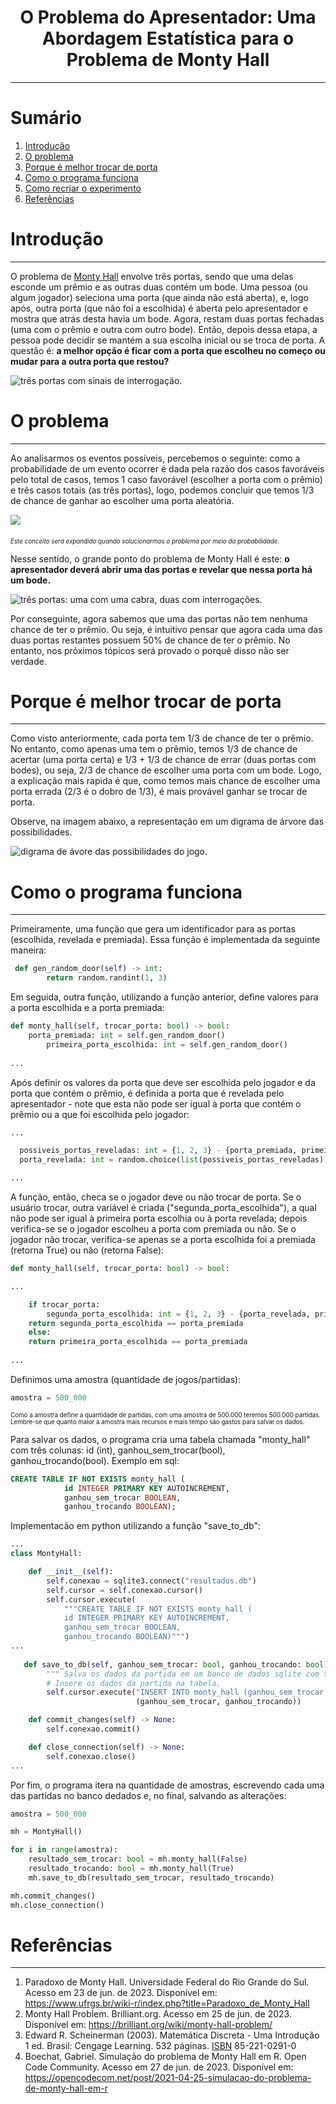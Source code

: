<h1 style="text-align: center"><strong>O Problema do Apresentador: Uma Abordagem Estatística para o Problema de Monty Hall</strong></h1>

---

# Sumário
  1. [Introdução](#introdução)
  2. [O problema](#o-problema)
  3. [Porque é melhor trocar de porta](#porque-é-melhor-trocar-de-porta)
  4. [Como o programa funciona](#como-o-programa-funciona)
  5. [Como recriar o experimento]()
  6. [Referências](#referências)

# Introdução

---

O problema de [Monty Hall](https://brilliant.org/wiki/monty-hall-problem/) envolve três portas, sendo que uma delas esconde um prêmio e as outras duas contém um bode. Uma pessoa (ou algum jogador) seleciona uma porta (que ainda não está aberta), e, logo após, outra porta (que não foi a escolhida) é aberta pelo apresentador e mostra que atrás desta havia um bode. Agora, restam duas portas fechadas (uma com o prêmio e outra com outro bode). Então, depois dessa etapa, a pessoa pode decidir se mantém a sua escolha inicial ou se troca de porta. A questão é: <strong> a melhor opção é ficar com a porta que escolheu no começo ou mudar para a outra porta que restou? </strong>

<img src="images/doors.png" alt="três portas com sinais de interrogação."/>


# O problema

---

Ao analisarmos os eventos possíveis, percebemos o seguinte: como a probabilidade de um evento ocorrer é dada pela razão dos casos favoráveis pelo total de casos, temos 1 caso favorável (escolher a porta com o prêmio) e três casos totais (as três portas), logo, podemos concluir que temos 1/3 de chance de ganhar ao escolher uma porta aleatória.

<img src="https://latex.codecogs.com/png.image?\inline&space;\large&space;\dpi{150}&space;{\color{White}&space;P&space;=&space;\frac{C_{F}}{C_{T}}}">
<p style="font-size: 70%" ><br/><em>Este conceito será expandido quando solucionarmos o problema por meio da probabilidade. </em><br/></p>

Nesse sentido, o grande ponto do problema de Monty Hall é este: <strong> o apresentador deverá abrir uma das portas e revelar que nessa porta há um bode. </strong>

<img src="images/door-goat.png" alt="três portas: uma com uma cabra, duas com interrogações."/>

Por conseguinte, agora sabemos que uma das portas não tem nenhuma chance de ter o prêmio. Ou seja, é intuitivo pensar que agora cada uma das duas portas restantes possuem 50% de chance de ter o prêmio. No entanto, nos próximos tópicos será provado o porquê disso não ser verdade.  

# Porque é melhor trocar de porta

---

Como visto anteriormente, cada porta tem 1/3 de chance de ter o prêmio. No entanto, como apenas uma tem o prêmio, temos 1/3 de chance de acertar (uma porta certa) e 1/3 + 1/3 de chance de errar (duas portas com bodes), ou seja, 2/3 de chance de escolher uma porta com um bode. Logo, a explicação mais rapida é que, como temos mais chance de escolher uma porta errada (2/3 é o dobro de 1/3), é mais provável ganhar se trocar de porta.</br>

Observe, na imagem abaixo, a representação em um digrama de árvore das possibilidades.

<img src="images/tree-graph.png" alt="digrama de ávore das possibilidades do jogo."/>



# Como o programa funciona

---

Primeiramente, uma função que gera um identificador para as portas (escolhida, revelada e premiada). Essa função é implementada da seguinte maneira:

```python
 def gen_random_door(self) -> int:
        return random.randint(1, 3)
```

Em seguida, outra função, utilizando a função anterior, define valores para a porta escolhida e a porta premiada:

```python
def monty_hall(self, trocar_porta: bool) -> bool:
	porta_premiada: int = self.gen_random_door()
        primeira_porta_escolhida: int = self.gen_random_door()
        
...
```

Após definir os valores da porta que deve ser escolhida pelo jogador e da porta que contém o prêmio, é definida a porta que é revelada pelo apresentador - note que esta não pode ser igual à porta que contém o prêmio ou a que foi escolhida pelo jogador:

```python
...

  possiveis_portas_reveladas: int = {1, 2, 3} - {porta_premiada, primeira_porta_escolhida}
  porta_revelada: int = random.choice(list(possiveis_portas_reveladas))

...
```

A função, então, checa se o jogador deve ou não trocar de porta. Se o usuário trocar, outra variável é criada ("segunda_porta_escolhida"), a qual não pode ser igual à primeira porta escolhia ou à porta revelada; depois verifica-se se o jogador escolheu a porta com premiada ou não. Se o jogador não trocar, verifica-se apenas se a porta escolhida foi a premiada (retorna True) ou não (retorna False):

```python
def monty_hall(self, trocar_porta: bool) -> bool:

...

    if trocar_porta:
        segunda_porta_escolhida: int = {1, 2, 3} - {porta_revelada, primeira_porta_escolhida}
	return segunda_porta_escolhida == porta_premiada
    else:
	return primeira_porta_escolhida == porta_premiada
	
...
```

Definimos uma amostra (quantidade de jogos/partidas):

```python
amostra = 500_000
```

<p style="font-size: 70%" >Como a amostra define a quantidade de partidas, com uma amostra de 500.000 teremos 500.000 partidas. Lembre-se que quanto maior a amostra mais recursos e mais tempo são gastos para salvar os dados.</p>

Para salvar os dados, o programa cria uma tabela chamada "monty_hall" com três colunas: id (int), ganhou_sem_trocar(bool), ganhou_trocando(bool). Exemplo em sql:
```sql
CREATE TABLE IF NOT EXISTS monty_hall (
            id INTEGER PRIMARY KEY AUTOINCREMENT, 
            ganhou_sem_trocar BOOLEAN, 
            ganhou_trocando BOOLEAN);
```

Implementacão em python utilizando a função "save_to_db":

```python
...
class MontyHall:

    def __init__(self):
        self.conexao = sqlite3.connect("resultados.db")
        self.cursor = self.conexao.cursor()
        self.cursor.execute(
            """CREATE TABLE IF NOT EXISTS monty_hall (
            id INTEGER PRIMARY KEY AUTOINCREMENT, 
            ganhou_sem_trocar BOOLEAN, 
            ganhou_trocando BOOLEAN)""")
...
   
   def save_to_db(self, ganhou_sem_trocar: bool, ganhou_trocando: bool) -> None:
        """ Salva os dados da partida em um banco de dados sqlite com três colunas. """
        # Insere os dados da partida na tabela.
        self.cursor.execute("INSERT INTO monty_hall (ganhou_sem_trocar, ganhou_trocando) VALUES (?, ?)",
                            (ganhou_sem_trocar, ganhou_trocando))

    def commit_changes(self) -> None:
        self.conexao.commit()

    def close_connection(self) -> None:
        self.conexao.close()                         
...
```

Por fim, o programa itera na quantidade de amostras, escrevendo cada uma das partidas no banco dedados e, no final, salvando as alterações:

```python
amostra = 500_000

mh = MontyHall()

for i in range(amostra):
    resultado_sem_trocar: bool = mh.monty_hall(False)
    resultado_trocando: bool = mh.monty_hall(True)
    mh.save_to_db(resultado_sem_trocar, resultado_trocando)

mh.commit_changes()
mh.close_connection()
```

# Referências

---

1. Paradoxo de Monty Hall. Universidade Federal do Rio Grande do Sul. Acesso em 23 de jun. de 2023. Disponível em: <https://www.ufrgs.br/wiki-r/index.php?title=Paradoxo_de_Monty_Hall>
2. Monty Hall Problem. Brilliant.org. Acesso em 25 de jun. de 2023. Disponível em: <https://brilliant.org/wiki/monty-hall-problem/>
3. Edward R. Scheinerman (2003). Matemática Discreta - Uma Introdução 1 ed. Brasil: Cengage Learning. 532 páginas. [ISBN](https://pt.wikipedia.org/wiki/International_Standard_Book_Number) 85-221-0291-0
4. Boechat, Gabriel. Simulação do problema de Monty Hall em R. Open Code Community. Acesso em 27 de jun. de 2023. Disponível em: <https://opencodecom.net/post/2021-04-25-simulacao-do-problema-de-monty-hall-em-r> 